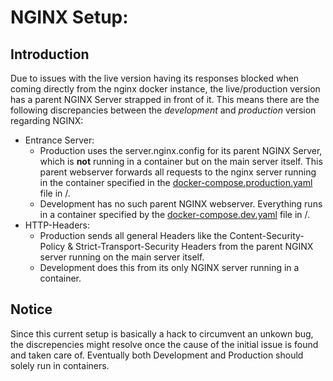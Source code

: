# NGINX Setup:

## Introduction
Due to issues with the live version having its responses blocked when coming directly from the nginx docker instance, the live/production version has a parent NGINX Server strapped in front of it.
This means there are the following discrepancies between the _development_ and _production_ version regarding NGINX:
- Entrance Server:
    - Production uses the server.nginx.config for its parent NGINX Server, which is **not** running in a container but on the main server itself. This parent webserver forwards all requests to the nginx server running in the container specified in the [docker-compose.production.yaml](https://github.com/SturmDerLiebe/bavarian_joke_generator/blob/main/docker-compose.production.yaml) file in /.
    - Development has no such parent NGINX webserver. Everything runs in a container specified by the [docker-compose.dev.yaml](https://github.com/SturmDerLiebe/bavarian_joke_generator/blob/main/docker-compose.dev.yaml) file in /. 
- HTTP-Headers:
    - Production sends all general Headers like the Content-Security-Policy & Strict-Transport-Security Headers from the parent NGINX server running on the main server itself.
    - Development does this from its only NGINX server running in a container.

## Notice
Since this current setup is basically a hack to circumvent an unkown bug, the discrepencies might resolve once the cause of the initial issue is found and taken care of. Eventually both Development and Production should solely run in containers.
